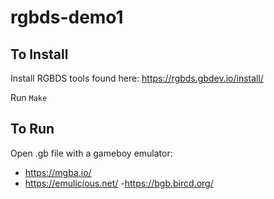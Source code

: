 # rgbds-demo1

## To Install

Install RGBDS tools found here: https://rgbds.gbdev.io/install/

Run `Make`

## To Run

Open .gb file with a gameboy emulator:
 - https://mgba.io/
 - https://emulicious.net/
 -https://bgb.bircd.org/
